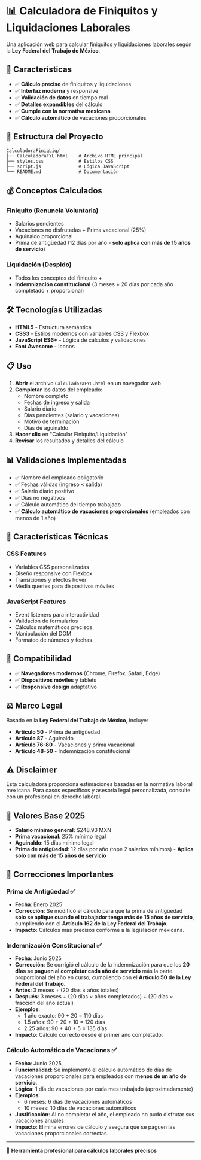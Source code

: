 # 📊 Calculadora de Finiquitos y Liquidaciones Laborales

Una aplicación web para calcular finiquitos y liquidaciones laborales según la **Ley Federal del Trabajo de México**.

## 🚀 Características

- ✅ **Cálculo preciso** de finiquitos y liquidaciones
- ✅ **Interfaz moderna** y responsive
- ✅ **Validación de datos** en tiempo real
- ✅ **Detalles expandibles** del cálculo
- ✅ **Cumple con la normativa mexicana**
- ✅ **Cálculo automático** de vacaciones proporcionales

## 📁 Estructura del Proyecto

```
CalculadoraFiniqLiq/
├── CalculadoraFYL.html    # Archivo HTML principal
├── styles.css             # Estilos CSS
├── script.js              # Lógica JavaScript
└── README.md              # Documentación
```

## 💰 Conceptos Calculados

### Finiquito (Renuncia Voluntaria)
- Salarios pendientes
- Vacaciones no disfrutadas + Prima vacacional (25%)
- Aguinaldo proporcional
- Prima de antigüedad (12 días por año - **solo aplica con más de 15 años de servicio**)

### Liquidación (Despido)
- Todos los conceptos del finiquito +
- **Indemnización constitucional** (3 meses + 20 días por cada año completado + proporcional)

## 🛠️ Tecnologías Utilizadas

- **HTML5** - Estructura semántica
- **CSS3** - Estilos modernos con variables CSS y Flexbox
- **JavaScript ES6+** - Lógica de cálculos y validaciones
- **Font Awesome** - Iconos

## 📋 Uso

1. **Abrir** el archivo `CalculadoraFYL.html` en un navegador web
2. **Completar** los datos del empleado:
   - Nombre completo
   - Fechas de ingreso y salida
   - Salario diario
   - Días pendientes (salario y vacaciones)
   - Motivo de terminación
   - Días de aguinaldo
3. **Hacer clic** en "Calcular Finiquito/Liquidación"
4. **Revisar** los resultados y detalles del cálculo

## 📊 Validaciones Implementadas

- ✅ Nombre del empleado obligatorio
- ✅ Fechas válidas (ingreso < salida)
- ✅ Salario diario positivo
- ✅ Días no negativos
- ✅ Cálculo automático del tiempo trabajado
- ✅ **Cálculo automático de vacaciones proporcionales** (empleados con menos de 1 año)

## 🔧 Características Técnicas

### CSS Features
- Variables CSS personalizadas
- Diseño responsive con Flexbox
- Transiciones y efectos hover
- Media queries para dispositivos móviles

### JavaScript Features
- Event listeners para interactividad
- Validación de formularios
- Cálculos matemáticos precisos
- Manipulación del DOM
- Formateo de números y fechas

## 📱 Compatibilidad

- ✅ **Navegadores modernos** (Chrome, Firefox, Safari, Edge)
- ✅ **Dispositivos móviles** y tablets
- ✅ **Responsive design** adaptativo

## ⚖️ Marco Legal

Basado en la **Ley Federal del Trabajo de México**, incluye:

- **Artículo 50** - Prima de antigüedad
- **Artículo 87** - Aguinaldo
- **Artículo 76-80** - Vacaciones y prima vacacional
- **Artículo 48-50** - Indemnización constitucional

## ⚠️ Disclaimer

Esta calculadora proporciona estimaciones basadas en la normativa laboral mexicana. Para casos específicos y asesoría legal personalizada, consulte con un profesional en derecho laboral.

## 🎯 Valores Base 2025

- **Salario mínimo general**: $248.93 MXN
- **Prima vacacional**: 25% mínimo legal
- **Aguinaldo**: 15 días mínimo legal
- **Prima de antigüedad**: 12 días por año (tope 2 salarios mínimos) - **Aplica solo con más de 15 años de servicio**

## 📝 Correcciones Importantes

### Prima de Antigüedad ✅
- **Fecha**: Enero 2025
- **Corrección**: Se modificó el cálculo para que la prima de antigüedad **solo se aplique cuando el trabajador tenga más de 15 años de servicio**, cumpliendo con el **Artículo 162 de la Ley Federal del Trabajo**.
- **Impacto**: Cálculos más precisos conforme a la legislación mexicana.

### Indemnización Constitucional ✅
- **Fecha**: Junio 2025
- **Corrección**: Se corrigió el cálculo de la indemnización para que los **20 días se paguen al completar cada año de servicio** más la parte proporcional del año en curso, cumpliendo con el **Artículo 50 de la Ley Federal del Trabajo**.
- **Antes**: 3 meses + (20 días × años totales)
- **Después**: 3 meses + (20 días × años completados) + (20 días × fracción del año actual)
- **Ejemplos**: 
  - 1 año exacto: 90 + 20 = 110 días
  - 1.5 años: 90 + 20 + 10 = 120 días
  - 2.25 años: 90 + 40 + 5 = 135 días
- **Impacto**: Cálculo correcto desde el primer año completado.

### Cálculo Automático de Vacaciones ✅
- **Fecha**: Junio 2025
- **Funcionalidad**: Se implementó el cálculo automático de días de vacaciones proporcionales para empleados con **menos de un año de servicio**.
- **Lógica**: 1 día de vacaciones por cada mes trabajado (aproximadamente)
- **Ejemplos**: 
  - 6 meses: 6 días de vacaciones automáticos
  - 10 meses: 10 días de vacaciones automáticos
- **Justificación**: Al no completar el año, el empleado no pudo disfrutar sus vacaciones anuales
- **Impacto**: Elimina errores de cálculo y asegura que se paguen las vacaciones proporcionales correctas.

---

💼 **Herramienta profesional para cálculos laborales precisos**